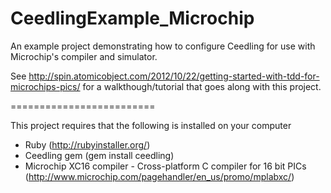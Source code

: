 CeedlingExample_Microchip
=========================

An example project demonstrating how to configure Ceedling for use with Microchip's compiler and simulator.

See http://spin.atomicobject.com/2012/10/22/getting-started-with-tdd-for-microchips-pics/ for a walkthough/tutorial that goes along with this project.

=========================

This project requires that the following is installed on your computer
* Ruby (http://rubyinstaller.org/)
* Ceedling gem (gem install ceedling)
* Microchip XC16 compiler - Cross-platform C compiler for 16 bit PICs (http://www.microchip.com/pagehandler/en_us/promo/mplabxc/)
